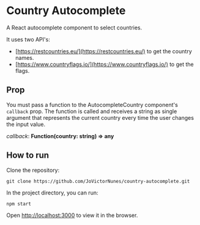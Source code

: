 # Country Autocomplete

A React autocomplete component to select countries.

It uses two API's:

- [https://restcountries.eu/](https://restcountries.eu/) to get the country names.
- [https://www.countryflags.io/](https://www.countryflags.io/) to get the flags.

## Prop

You must pass a function to the AutocompleteCountry component's `callback` prop. The function is called and receives a string as single argument that represents the current country every time the user changes the input value.

*callback*: **Function(country: string) => any**

## How to run

Clone the repository:

`git clone https://github.com/JoVictorNunes/country-autocomplete.git`

In the project directory, you can run:

`npm start`

Open [http://localhost:3000](http://localhost:3000) to view it in the browser.
